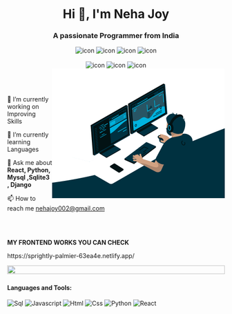 <h1 align="center">Hi 👋, I'm Neha Joy</h1>
<h3 align="center">A passionate Programmer from India</h3>




<div align="center">
  
  <img src="https://techstack-generator.vercel.app/python-icon.svg" alt="icon" width="50" height="50" />
 
  <img src="https://techstack-generator.vercel.app/js-icon.svg" alt="icon" width="50" height="50" />
  <img src="https://techstack-generator.vercel.app/react-icon.svg" alt="icon" width="50" height="50" />
 <img src="https://techstack-generator.vercel.app/mysql-icon.svg" alt="icon" width="50" height="50" />
</div>

<br>

<div align="center">
  <img src="https://techstack-generator.vercel.app/github-icon.svg" alt="icon" width="50" height="50" />
  <img src="https://techstack-generator.vercel.app/prettier-icon.svg" alt="icon" width="50" height="50" />
  <img src="https://techstack-generator.vercel.app/restapi-icon.svg" alt="icon" width="50" height="50" />
  
</div>

<img align="right" alt="Coding" width="400" src="https://github.com/supravatm/supravatm/blob/main/src/code.gif">

<br><br>

🔭 I’m currently working on Improving Skills

🌱 I’m currently learning Languages

💬 Ask me about <b> React, Python, Mysql ,Sqlite3 , Django</b>

📫 How to reach me nehajoy002@gmail.com


<br><br>

<b> MY FRONTEND WORKS YOU CAN CHECK</b>

<p>https://sprightly-palmier-63ea4e.netlify.app/</p>



<img src="https://i.imgur.com/dBaSKWF.gif" height="20" width="100%">

#### Languages and Tools:



![Sql](http://img.shields.io/badge/-Sql-00758f?style=flat-square&logo=Mysql&logoColor=white)
![Javascript](http://img.shields.io/badge/-Javascript-fcd400?style=flat-square&logo=javascript&logoColor=black)
![Html](http://img.shields.io/badge/-Html-e24c27?style=flat-square&logo=html5&logoColor=white)
![Css](http://img.shields.io/badge/-Css-2a65f1?style=flat-square&logo=css3&logoColor=white)
![Python](http://img.shields.io/badge/-Python-346e9e?style=flat-square&logo=python&logoColor=white)
![React](http://img.shields.io/badge/-React-346e9e?style=flat-square&logo=react&logoColor=white)


